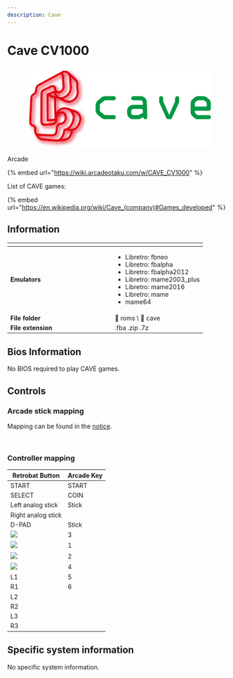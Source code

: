 ```yaml
---
description: Cave
---
```


# Cave CV1000

<div align="left">

<figure><img src="https://raw.githubusercontent.com/fabricecaruso/es-theme-carbon/52ff37c9e265587d006945a2ba695b5a962b3a3d/art/logos/cave.svg" alt=""><figcaption></figcaption></figure>

</div>

Arcade

{% embed url="https://wiki.arcadeotaku.com/w/CAVE_CV1000" %}

List of CAVE games:

{% embed url="https://en.wikipedia.org/wiki/Cave_(company)#Games_developed" %}

## Information

<table data-header-hidden><thead><tr><th width="224"></th><th></th></tr></thead><tbody><tr><td><strong>Emulators</strong></td><td><ul><li>Libretro: fbneo</li><li>Libretro: fbalpha</li><li>Libretro: fbalpha2012</li><li>Libretro: mame2003_plus</li><li>Libretro: mame2016</li><li>Libretro: mame</li><li>mame64</li></ul></td></tr><tr><td><strong>File folder</strong></td><td><span data-gb-custom-inline data-tag="emoji" data-code="1f4c2">📂</span> roms \ <span data-gb-custom-inline data-tag="emoji" data-code="1f4c2">📂</span> cave</td></tr><tr><td><strong>File extension</strong></td><td>.fba .zip .7z</td></tr></tbody></table>

## Bios Information

No BIOS required to play CAVE games.

## Controls

### Arcade stick mapping

Mapping can be found in the [notice](http://retrobat.ovh/notice/notice.pdf).

<div align="left">

<figure><img src="https://i.imgur.com/kXBcdsB.png" alt=""><figcaption></figcaption></figure>

</div>

### Controller mapping

| Retrobat Button                                      | Arcade Key |
| ---------------------------------------------------- | ---------- |
| START                                                | START      |
| SELECT                                               | COIN       |
| Left analog stick                                    | Stick      |
| Right analog stick                                   |            |
| D-PAD                                                | Stick      |
| ![](<../../../../en/.gitbook/assets/image (45).png>) | 3          |
| ![](<../../../../en/.gitbook/assets/image (27).png>) | 1          |
| ![](<../../../../en/.gitbook/assets/image (13).png>) | 2          |
| ![](<../../../../en/.gitbook/assets/image (47).png>) | 4          |
| L1                                                   | 5          |
| R1                                                   | 6          |
| L2                                                   |            |
| R2                                                   |            |
| L3                                                   |            |
| R3                                                   |            |

## Specific system information

No specific system information.
